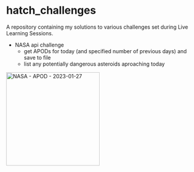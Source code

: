 # hatch_challenges

A repository containing my solutions to various challenges set during Live Learning Sessions.
  - NASA api challenge 
    - get APODs for today (and specified number of previous days) and save to file
    - list any potentially dangerous asteroids aproaching today

<img src="https://user-images.githubusercontent.com/78767736/216588428-8b6e8068-1b7d-43de-b612-221981cf7d0b.jpg" width="250px" alt="NASA - APOD - 2023-01-27">

